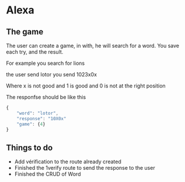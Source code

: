 # Alexa


## The game
The user can create a game, in with, he will search for a word.
You save each try, and the result.

For example
you search for lions

the user send lotor
you send 1023x0x

Where x is not good
and 1 is good
and 0 is not at the right position

The responfse should be like this

```javascript
{
    "word": "lotor",
    "response": "10X0x"
    "game": {4}
}
```

## Things to do

- Add vérification to the route already created
- Finished the 1verify route to send the response to the user
- Finished the CRUD of Word
